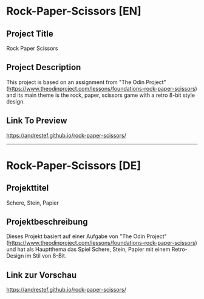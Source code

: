 # Rock-Paper-Scissors [EN]

## Project Title 

Rock Paper Scissors

## Project Description

This project is based on an assignment from "The Odin Project" (https://www.theodinproject.com/lessons/foundations-rock-paper-scissors) and its main theme is the rock, paper, scissors game with a retro 8-bit style design.

## Link To Preview

https://andrestef.github.io/rock-paper-scissors/

--------------------------------------------------------------------------------------------------------------------------------------------------------------------------------------------------------------------------------------------------------------------------

# Rock-Paper-Scissors [DE]

## Projekttitel   

Schere, Stein, Papier 

## Projektbeschreibung

Dieses Projekt basiert auf einer Aufgabe von "The Odin Project" (https://www.theodinproject.com/lessons/foundations-rock-paper-scissors) und hat als Hauptthema das Spiel Schere, Stein, Papier mit einem Retro-Design im Stil von 8-Bit. 

## Link zur Vorschau   

https://andrestef.github.io/rock-paper-scissors/